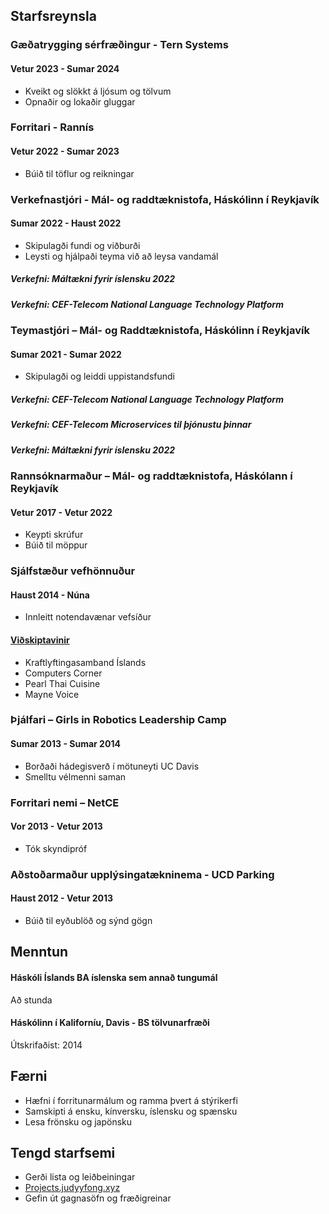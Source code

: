 ## Starfsreynsla

### Gæðatrygging sérfræðingur - Tern Systems
#### Vetur 2023 - Sumar 2024
- Kveikt og slökkt á ljósum og tölvum
- Opnaðir og lokaðir gluggar

### Forritari - Rannís
#### Vetur 2022 - Sumar 2023
- Búið til töflur og reikningar

### Verkefnastjóri - Mál- og raddtæknistofa, Háskólinn í Reykjavík
#### Sumar 2022 - Haust 2022
- Skipulagði fundi og viðburði
- Leysti og hjálpaði teyma við að leysa vandamál

##### Verkefni: Máltækni fyrir íslensku 2022
##### Verkefni: CEF-Telecom National Language Technology Platform

### Teymastjóri – Mál- og Raddtæknistofa, Háskólinn í Reykjavík
#### Sumar 2021 - Sumar 2022
- Skipulagði og leiddi uppistandsfundi

##### Verkefni: CEF-Telecom National Language Technology Platform
##### Verkefni: CEF-Telecom Microservices til þjónustu þinnar
##### Verkefni: Máltækni fyrir íslensku 2022

### Rannsóknarmaður – Mál- og raddtæknistofa, Háskólann í Reykjavík
#### Vetur 2017 - Vetur 2022
- Keypti skrúfur
- Búið til möppur

### Sjálfstæður vefhönnuður
#### Haust 2014 - Núna
- Innleitt notendavænar vefsíður

#### [Viðskiptavinir](https://judyyfong.xyz/tagged/clients)
-  Kraftlyftingasamband Íslands
-  Computers Corner
-  Pearl Thai Cuisine
-  Mayne Voice

### Þjálfari – Girls in Robotics Leadership Camp
#### Sumar 2013 - Sumar 2014
- Borðaði hádegisverð í mötuneyti UC Davis
- Smelltu vélmenni saman

### Forritari nemi – NetCE
#### Vor 2013 - Vetur 2013
- Tók skyndipróf

### Aðstoðarmaður upplýsingatækninema - UCD Parking
#### Haust 2012 - Vetur 2013
- Búið til eyðublöð og sýnd gögn

## Menntun
#### Háskóli Íslands BA íslenska sem annað tungumál
Að stunda

#### Háskólinn í Kaliforníu, Davis - BS tölvunarfræði
Útskrifaðist: 2014

## Færni
- Hæfni í forritunarmálum og ramma þvert á stýrikerfi
- Samskipti á ensku, kínversku, íslensku og spænsku
- Lesa frönsku og japönsku

## Tengd starfsemi
- Gerði lista og leiðbeiningar
- [Projects.judyyfong.xyz](https://projects.judyyfong.xyz)
- Gefin út gagnasöfn og fræðigreinar
